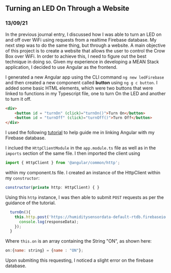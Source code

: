 ## Turning an LED On Through a Website
### 13/09/21

In the previous journal entry, I discussed how I was able to turn an LED on and off over WiFi using requests from a realtime Firebase database. My next step was to do the same thing, but through a website. A main objective of this project is to create a website that allows the user to control the Crow Box over WiFi. In order to achieve this, I need to figure out the best technique in doing so. Given my experience in developing a MEAN Stack application, I decided to use Angular as the frontend. 

I generated a new Angular app using the CLI command ```ng new ledFirebase``` and then created a new component called **button** using ```ng g c button```. I added some basic HTML elements, which were two buttons that were linked to functions in my Typescript file, one to turn On the LED and another to turn it off. 
```html
<div>
    <button id = "turnOn" (click)="turnOn()">Turn On</button>
    <button id = "turnOff" (click)="turnOff()">Turn Off</button>
</div>
```
I used the following [tutorial](https://medium.com/@monalisorathiya8/angular-sending-a-post-request-with-firebase-820f4046c89) to help guide me in linking Angular with my Firebase database. 

I inclued the ```HttpClientModule``` in the ```app.module.ts``` file as well as in the ```imports``` section of the same file. I then imported the client using
```javascript
import { HttpClient } from '@angular/common/http';
```
within my component.ts file. I created an instance of the HttpClient within my ```constructor```: 
```javascript
constructor(private http: HttpClient) { }
```

Using this ```http``` instance, I was then able to submit ```POST``` requests as per the guidance of the tutorial. 
```javascript
  turnOn(){
    this.http.post('https://humiditysensordata-default-rtdb.firebaseio.com/led_status.json', this.on).subscribe(responseData => {
      console.log(responseData);
    });
  }
```

Where ```this.on``` is an array containing the String "ON", as shown here:
```javascript
on:{name: string} = {name : "ON"};
```

Upon submiting this requesting, I noticed a slight error on the firebase database. 
